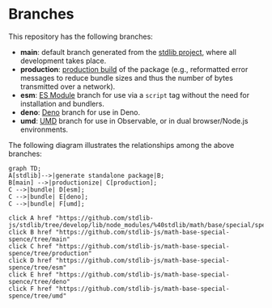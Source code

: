 <!--

@license Apache-2.0

Copyright (c) 2022 The Stdlib Authors.

Licensed under the Apache License, Version 2.0 (the "License");
you may not use this file except in compliance with the License.
You may obtain a copy of the License at

    http://www.apache.org/licenses/LICENSE-2.0

Unless required by applicable law or agreed to in writing, software
distributed under the License is distributed on an "AS IS" BASIS,
WITHOUT WARRANTIES OR CONDITIONS OF ANY KIND, either express or implied.
See the License for the specific language governing permissions and
limitations under the License.

-->

# Branches

This repository has the following branches:

-   **main**: default branch generated from the [stdlib project][stdlib-url], where all development takes place.
-   **production**: [production build][production-url] of the package (e.g., reformatted error messages to reduce bundle sizes and thus the number of bytes transmitted over a network).
-   **esm**: [ES Module][esm-url] branch for use via a `script` tag without the need for installation and bundlers.
-   **deno**: [Deno][deno-url] branch for use in Deno.
-   **umd**: [UMD][umd-url] branch for use in Observable, or in dual browser/Node.js environments.

The following diagram illustrates the relationships among the above branches:

```mermaid
graph TD;
A[stdlib]-->|generate standalone package|B;
B[main] -->|productionize| C[production];
C -->|bundle| D[esm];
C -->|bundle| E[deno];
C -->|bundle| F[umd];

click A href "https://github.com/stdlib-js/stdlib/tree/develop/lib/node_modules/%40stdlib/math/base/special/spence"
click B href "https://github.com/stdlib-js/math-base-special-spence/tree/main"
click C href "https://github.com/stdlib-js/math-base-special-spence/tree/production"
click D href "https://github.com/stdlib-js/math-base-special-spence/tree/esm"
click E href "https://github.com/stdlib-js/math-base-special-spence/tree/deno"
click F href "https://github.com/stdlib-js/math-base-special-spence/tree/umd"
```

[stdlib-url]: https://github.com/stdlib-js/stdlib/tree/develop/lib/node_modules/%40stdlib/math/base/special/spence
[production-url]: https://github.com/stdlib-js/math-base-special-spence/tree/production
[deno-url]: https://github.com/stdlib-js/math-base-special-spence/tree/deno
[umd-url]: https://github.com/stdlib-js/math-base-special-spence/tree/umd
[esm-url]: https://github.com/stdlib-js/math-base-special-spence/tree/esm
